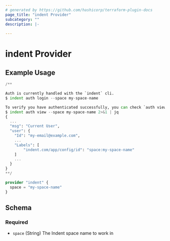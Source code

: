 ```yaml
---
# generated by https://github.com/hashicorp/terraform-plugin-docs
page_title: "indent Provider"
subcategory: ""
description: |-
  
---
```


# indent Provider



## Example Usage

```terraform
/**

Auth is currently handled with the `indent` cli.
$ indent auth login --space my-space-name

To verify you have authenticated successfully, you can check `auth view`:
$ indent auth view --space my-space-name 2>&1 | jq
{
  ...
  "msg": "Current User",
  "user": {
    "Id": "my-email@example.com",
    ...
    "Labels": [
        "indent.com/app/config/id": "space:my-space-name"
    ]
    ...
  }
}
**/

provider "indent" {
  space = "my-space-name"
}
```

<!-- schema generated by tfplugindocs -->
## Schema

### Required

- `space` (String) The Indent space name to work in

